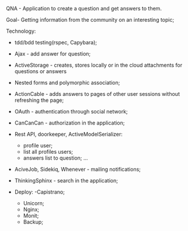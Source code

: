 QNA - Application to create a question and get answers to them.

Goal- Getting information from the community on an interesting topic;

Technology:
 - tdd/bdd testing(rspec, Capybara);
 - Ajax - add answer for question;
 - ActiveStorage - creates, stores locally or in the cloud attachments for questions or answers
 - Nested forms and polymorphic association;
 - ActionCable - adds answers to pages of other user sessions without refreshing the page;
 - OAuth - authentication through social network;
 - CanCanCan - authorization in the application;
 - Rest API, doorkeeper, ActiveModelSerializer:
   - profile user;
   - list all profiles users;
   - answers list to question;
   ...
   
 - AciveJob, Sidekiq, Whenever - mailing notifications;
 - ThinkingSphinx - search in the application;
 - Deploy:
    -Capistrano;
    - Unicorn;
    - Nginx;
    - Monit;
    - Backup;
